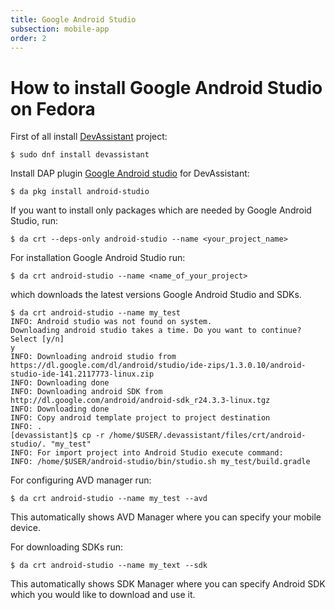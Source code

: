 ```yaml
---
title: Google Android Studio
subsection: mobile-app
order: 2
---
```


# How to install Google Android Studio on Fedora


First of all install [DevAssistant](https://devassistant.org) project:

```
$ sudo dnf install devassistant
```

Install DAP plugin [Google Android studio](https://github.com/phracek/dap-google-android-studio) for DevAssistant:

```
$ da pkg install android-studio
```

If you want to install only packages which are needed by Google Android Studio, run:

```
$ da crt --deps-only android-studio --name <your_project_name>
```

For installation Google Android Studio run:

```
$ da crt android-studio --name <name_of_your_project>
```

which downloads the latest versions Google Android Studio and SDKs.

```
$ da crt android-studio --name my_test
INFO: Android studio was not found on system.
Downloading android studio takes a time. Do you want to continue?
Select [y/n]
y
INFO: Downloading android studio from https://dl.google.com/dl/android/studio/ide-zips/1.3.0.10/android-studio-ide-141.2117773-linux.zip
INFO: Downloading done
INFO: Downloading android SDK from http://dl.google.com/android/android-sdk_r24.3.3-linux.tgz
INFO: Downloading done
INFO: Copy android template project to project destination
INFO: .
[devassistant]$ cp -r /home/$USER/.devassistant/files/crt/android-studio/. "my_test"
INFO: For import project into Android Studio execute command:
INFO: /home/$USER/android-studio/bin/studio.sh my_test/build.gradle

```

For configuring AVD manager run:
```
$ da crt android-studio --name my_test --avd
```

This automatically shows AVD Manager where you can specify your mobile device.

For downloading SDKs run:

```
$ da crt android-studio --name my_text --sdk
```
This automatically shows SDK Manager where you can specify Android SDK which you would like to download and use it.

 
